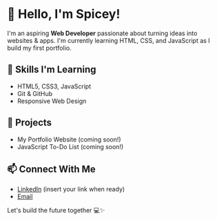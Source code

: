 # 👋 Hello, I'm Spicey!

I'm an aspiring **Web Developer** passionate about turning ideas into websites & apps. I'm currently learning HTML, CSS, and JavaScript as I build my first portfolio.

## 🔧 Skills I'm Learning
- HTML5, CSS3, JavaScript
- Git & GitHub
- Responsive Web Design

## 🚀 Projects
- My Portfolio Website (coming soon!)
- JavaScript To-Do List (coming soon!)

## 📫 Connect With Me
- [LinkedIn](#) (insert your link when ready)
- [Email](mailto:youremail@example.com)

Let's build the future together 💻✨


<!---
Spicey001/Spicey001 is a ✨ special ✨ repository because its `README.md` (this file) appears on your GitHub profile.
You can click the Preview link to take a look at your changes.
--->
